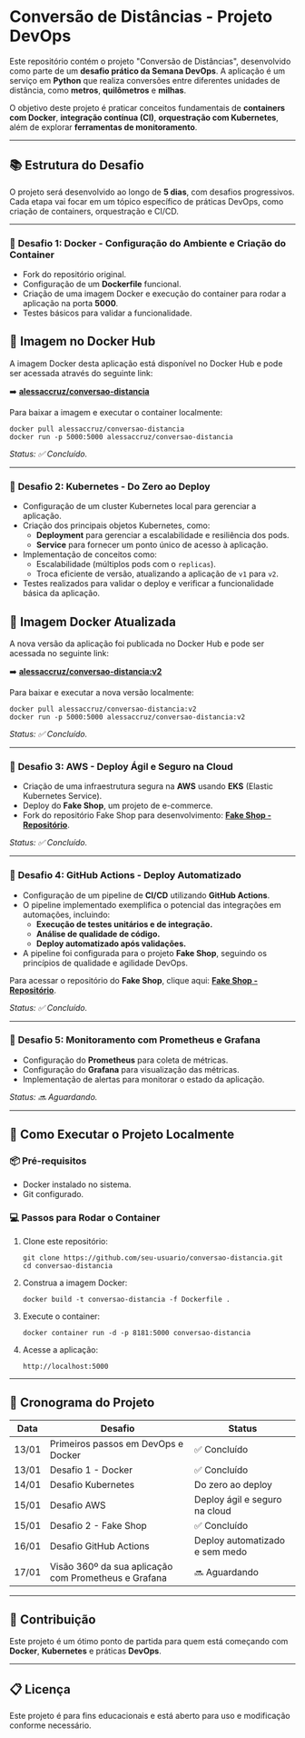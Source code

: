 # **Conversão de Distâncias - Projeto DevOps**

Este repositório contém o projeto "Conversão de Distâncias", desenvolvido como parte de um **desafio prático da Semana DevOps**. A aplicação é um serviço em **Python** que realiza conversões entre diferentes unidades de distância, como **metros**, **quilômetros** e **milhas**.

O objetivo deste projeto é praticar conceitos fundamentais de **containers com Docker**, **integração contínua (CI)**, **orquestração com Kubernetes**, além de explorar **ferramentas de monitoramento**.

------

## 📚 **Estrutura do Desafio**

O projeto será desenvolvido ao longo de **5 dias**, com desafios progressivos. Cada etapa vai focar em um tópico específico de práticas DevOps, como criação de containers, orquestração e CI/CD.

------

### 🔹 **Desafio 1: Docker - Configuração do Ambiente e Criação do Container**

- Fork do repositório original.
- Configuração de um **Dockerfile** funcional.
- Criação de uma imagem Docker e execução do container para rodar a aplicação na porta **5000**.
- Testes básicos para validar a funcionalidade.

## 🐳 Imagem no Docker Hub

A imagem Docker desta aplicação está disponível no Docker Hub e pode ser acessada através do seguinte link:

➡️ **[alessaccruz/conversao-distancia](https://hub.docker.com/r/alessaccruz/conversao-distancia)**

Para baixar a imagem e executar o container localmente:

```
docker pull alessaccruz/conversao-distancia
docker run -p 5000:5000 alessaccruz/conversao-distancia
```

*Status: ✅ Concluído.*

------

### 🔹 **Desafio 2: Kubernetes - Do Zero ao Deploy**

- Configuração de um cluster Kubernetes local para gerenciar a aplicação.
- Criação dos principais objetos Kubernetes, como:
  - **Deployment** para gerenciar a escalabilidade e resiliência dos pods.
  - **Service** para fornecer um ponto único de acesso à aplicação.
- Implementação de conceitos como:
  - Escalabilidade (múltiplos pods com o `replicas`).
  - Troca eficiente de versão, atualizando a aplicação de `v1` para `v2`.
- Testes realizados para validar o deploy e verificar a funcionalidade básica da aplicação.

## 🐳 Imagem Docker Atualizada

A nova versão da aplicação foi publicada no Docker Hub e pode ser acessada no seguinte link:

➡️ **[alessaccruz/conversao-distancia:v2](https://hub.docker.com/r/alessaccruz/conversao-distancia)**

Para baixar e executar a nova versão localmente:

```
docker pull alessaccruz/conversao-distancia:v2
docker run -p 5000:5000 alessaccruz/conversao-distancia:v2
```

*Status: ✅ Concluído.*

------

### 🔹 **Desafio 3: AWS - Deploy Ágil e Seguro na Cloud**

- Criação de uma infraestrutura segura na **AWS** usando **EKS** (Elastic Kubernetes Service).
- Deploy do **Fake Shop**, um projeto de e-commerce.
- Fork do repositório Fake Shop para desenvolvimento: **[Fake Shop - Repositório](https://github.com/alessandracruz/fake-shop)**.

*Status: ✅ Concluído.*

------

### 🔹 **Desafio 4: GitHub Actions - Deploy Automatizado**

- Configuração de um pipeline de **CI/CD** utilizando **GitHub Actions**.
- O pipeline implementado exemplifica o potencial das integrações em automações, incluindo:
  - **Execução de testes unitários e de integração.**
  - **Análise de qualidade de código.**
  - **Deploy automatizado após validações.**
- A pipeline foi configurada para o projeto **Fake Shop**, seguindo os princípios de qualidade e agilidade DevOps.

Para acessar o repositório do **Fake Shop**, clique aqui: **[Fake Shop - Repositório](https://github.com/alessandracruz/fake-shop)**.

*Status: ✅ Concluído.*

------

### 🔹 **Desafio 5: Monitoramento com Prometheus e Grafana**

- Configuração do **Prometheus** para coleta de métricas.
- Configuração do **Grafana** para visualização das métricas.
- Implementação de alertas para monitorar o estado da aplicação.

*Status: 🔜 Aguardando.*

------

## 🚀 **Como Executar o Projeto Localmente**

### 📦 **Pré-requisitos**

- Docker instalado no sistema.
- Git configurado.

### 💻 **Passos para Rodar o Container**

1. Clone este repositório:

   ```
   git clone https://github.com/seu-usuario/conversao-distancia.git
   cd conversao-distancia
   ```

2. Construa a imagem Docker:

   ```
   docker build -t conversao-distancia -f Dockerfile .
   ```

3. Execute o container:

   ```
   docker container run -d -p 8181:5000 conversao-distancia
   ```

4. Acesse a aplicação:

   ```
   http://localhost:5000
   ```

------

## 📅 **Cronograma do Projeto**

| Data  | Desafio                                              | Status                         |
| ----- | ---------------------------------------------------- | ------------------------------ |
| 13/01 | Primeiros passos em DevOps e Docker                  | ✅ Concluído                    |
| 13/01 | Desafio 1 - Docker                                   | ✅ Concluído                    |
| 14/01 | Desafio Kubernetes                                   | Do zero ao deploy              |
| 15/01 | Desafio AWS                                          | Deploy ágil e seguro na cloud  |
| 15/01 | Desafio 2 - Fake Shop                                | ✅ Concluído                    |
| 16/01 | Desafio GitHub Actions                               | Deploy automatizado e sem medo |
| 17/01 | Visão 360º da sua aplicação com Prometheus e Grafana | 🔜 Aguardando                   |

------

## 📌 **Contribuição**

Este projeto é um ótimo ponto de partida para quem está começando com **Docker**, **Kubernetes** e práticas **DevOps**.

------

## 📋 **Licença**

Este projeto é para fins educacionais e está aberto para uso e modificação conforme necessário.